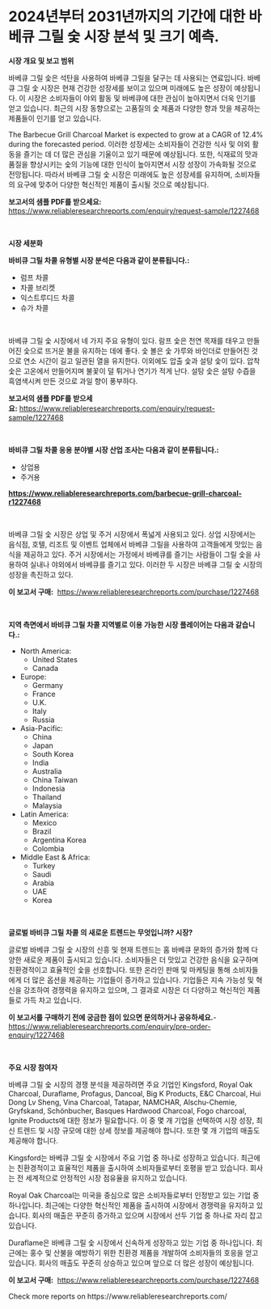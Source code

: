 <p><h1>2024년부터 2031년까지의 기간에 대한 바베큐 그릴 숯 시장 분석 및 크기 예측.</h1></p><p><strong>시장 개요 및 보고 범위</strong></p>
<p><p>바베큐 그릴 숯은 석탄을 사용하여 바베큐 그릴을 달구는 데 사용되는 연료입니다. 바베큐 그릴 숯 시장은 현재 건강한 성장세를 보이고 있으며 미래에도 높은 성장이 예상됩니다. 이 시장은 소비자들이 야외 활동 및 바베큐에 대한 관심이 높아지면서 더욱 인기를 얻고 있습니다. 최근의 시장 동향으로는 고품질의 숯 제품과 다양한 향과 맛을 제공하는 제품들이 인기를 얻고 있습니다.</p><p>The Barbecue Grill Charcoal Market is expected to grow at a CAGR of 12.4% during the forecasted period. 이러한 성장세는 소비자들이 건강한 식사 및 야외 활동을 즐기는 데 더 많은 관심을 기울이고 있기 때문에 예상됩니다. 또한, 식재료의 맛과 품질을 향상시키는 숯의 기능에 대한 인식이 높아지면서 시장 성장이 가속화될 것으로 전망됩니다. 따라서 바베큐 그릴 숯 시장은 미래에도 높은 성장세를 유지하며, 소비자들의 요구에 맞추어 다양한 혁신적인 제품이 출시될 것으로 예상됩니다.</p></p>
<p><strong>보고서의 샘플 PDF를 받으세요:</strong> <a href="https://www.reliableresearchreports.com/enquiry/request-sample/1227468">https://www.reliableresearchreports.com/enquiry/request-sample/1227468</a></p>
<p>&nbsp;</p>
<p><strong>시장 세분화</strong></p>
<p><strong>바비큐 그릴 차콜 유형별 시장 분석은 다음과 같이 분류됩니다.:</strong></p>
<p><ul><li>럼프 차콜</li><li>차콜 브리켓</li><li>익스트루디드 차콜</li><li>슈가 차콜</li></ul></p>
<p>&nbsp;</p>
<p><p>바베큐 그릴 숯 시장에서 네 가지 주요 유형이 있다.  람프 숯은 천연 목재를 태우고 만들어진 숯으로 뜨거운 불을 유지하는 데에 좋다. 숯 볼은 숯 가루와 바인더로 만들어진 것으로 연소 시간이 길고 일관된 열을 유지한다. 이외에도 압출 숯과 설탕 숯이 있다. 압착 숯은 고온에서 만들어지며 불꽃이 덜 튀거나 연기가 적게 난다. 설탕 숯은 설탕 수즙을 흑염색시켜 만든 것으로 과일 향이 풍부하다.</p></p>
<p><strong>보고서의 샘플 PDF를 받으세요:</strong>&nbsp;<a href="https://www.reliableresearchreports.com/enquiry/request-sample/1227468">https://www.reliableresearchreports.com/enquiry/request-sample/1227468</a></p>
<p>&nbsp;</p>
<p><strong> 바비큐 그릴 차콜 응용 분야별 시장 산업 조사는 다음과 같이 분류됩니다.:</strong></p>
<p><ul><li>상업용</li><li>주거용</li></ul></p>
<p><strong><a href="https://www.reliableresearchreports.com/barbecue-grill-charcoal-r1227468">https://www.reliableresearchreports.com/barbecue-grill-charcoal-r1227468</a></strong></p>
<p>&nbsp;</p>
<p><p>바베큐 그릴 숯 시장은 상업 및 주거 시장에서 폭넓게 사용되고 있다. 상업 시장에서는 음식점, 호텔, 리조트 및 이벤트 업체에서 바베큐 그릴을 사용하여 고객들에게 맛있는 음식을 제공하고 있다. 주거 시장에서는 가정에서 바베큐를 즐기는 사람들이 그릴 숯을 사용하여 실내나 야외에서 바베큐를 즐기고 있다. 이러한 두 시장은 바베큐 그릴 숯 시장의 성장을 촉진하고 있다.</p></p>
<p><strong>이 보고서 구매:</strong>&nbsp; <a href="https://www.reliableresearchreports.com/purchase/1227468">https://www.reliableresearchreports.com/purchase/1227468</a></p>
<p>&nbsp;</p>
<p><strong>지역 측면에서 바비큐 그릴 차콜 지역별로 이용 가능한 시장 플레이어는 다음과 같습니다.:</strong></p>
<p><ul>
    <li>
        North America:
        <ul>
            <li>United States</li>
            <li>Canada</li>
        </ul>
    </li>
    <li>
        Europe:
        <ul>
            <li>Germany</li>
            <li>France</li>
            <li>U.K.</li>
            <li>Italy</li>
            <li>Russia</li>
        </ul>
    </li>
    <li>
        Asia-Pacific:
        <ul>
            <li>China</li>
            <li>Japan</li>
            <li>South Korea</li>
            <li>India</li>
            <li>Australia</li>
            <li>China Taiwan</li>
            <li>Indonesia</li>
            <li>Thailand</li>
            <li>Malaysia</li>
        </ul>
    </li>
    <li>
        Latin America:
        <ul>
            <li>Mexico</li>
            <li>Brazil</li>
            <li>Argentina Korea</li>
            <li>Colombia</li>
        </ul>
    </li>
    <li>
        Middle East & Africa:
        <ul>
            <li>Turkey</li>
            <li>Saudi</li>
            <li>Arabia</li>
            <li>UAE</li>
            <li>Korea</li>
        </ul>
    </li>
    </ul></p>
<p>&nbsp;</p>
<p><strong>글로벌 바비큐 그릴 차콜 의 새로운 트렌드는 무엇입니까? 시장?</strong></p>
<p><p>글로벌 바베큐 그릴 숯 시장의 신흥 및 현재 트렌드는 홈 바베큐 문화의 증가와 함께 다양한 새로운 제품이 출시되고 있습니다. 소비자들은 더 맛있고 건강한 음식을 요구하며 친환경적이고 효율적인 숯을 선호합니다. 또한 온라인 판매 및 마케팅을 통해 소비자들에게 더 많은 옵션을 제공하는 기업들이 증가하고 있습니다. 기업들은 지속 가능성 및 혁신을 강조하여 경쟁력을 유지하고 있으며, 그 결과로 시장은 더 다양하고 혁신적인 제품들로 가득 차고 있습니다.</p></p>
<p><strong>이 보고서를 구매하기 전에 궁금한 점이 있으면 문의하거나 공유하세요.</strong>- <a href="https://www.reliableresearchreports.com/enquiry/pre-order-enquiry/1227468">https://www.reliableresearchreports.com/enquiry/pre-order-enquiry/1227468</a></p>
<p>&nbsp;</p>
<p><strong>주요 시장 참여자</strong></p>
<p><p>바베큐 그릴 숯 시장의 경쟁 분석을 제공하려면 주요 기업인 Kingsford, Royal Oak Charcoal, Duraflame, Profagus, Dancoal, Big K Products, E&C Charcoal, Hui Dong Lv Sheng, Vina Charcoal, Tatapar, NAMCHAR, Alschu-Chemie, Gryfskand, Schönbucher, Basques Hardwood Charcoal, Fogo charcoal, Ignite Products에 대한 정보가 필요합니다. 이 중 몇 개 기업을 선택하여 시장 성장, 최신 트렌드 및 시장 규모에 대한 상세 정보를 제공해야 합니다. 또한 몇 개 기업의 매출도 제공해야 합니다.</p><p>Kingsford는 바베큐 그릴 숯 시장에서 주요 기업 중 하나로 성장하고 있습니다. 최근에는 친환경적이고 효율적인 제품을 출시하여 소비자들로부터 호평을 받고 있습니다. 회사는 전 세계적으로 안정적인 시장 점유율을 유지하고 있습니다.</p><p>Royal Oak Charcoal는 미국을 중심으로 많은 소비자들로부터 인정받고 있는 기업 중 하나입니다. 최근에는 다양한 혁신적인 제품을 출시하여 시장에서 경쟁력을 유지하고 있습니다. 회사의 매출은 꾸준히 증가하고 있으며 시장에서 선두 기업 중 하나로 자리 잡고 있습니다.</p><p>Duraflame은 바베큐 그릴 숯 시장에서 신속하게 성장하고 있는 기업 중 하나입니다. 최근에는 홍수 및 산불을 예방하기 위한 친환경 제품을 개발하여 소비자들의 호응을 얻고 있습니다. 회사의 매출도 꾸준히 상승하고 있으며 앞으로 더 많은 성장이 예상됩니다.</p></p>
<p><strong>이 보고서 구매:</strong>&nbsp;&nbsp;<a href="https://www.reliableresearchreports.com/purchase/1227468">https://www.reliableresearchreports.com/purchase/1227468</a></p>
<p>Check more reports on https://www.reliableresearchreports.com/</p>